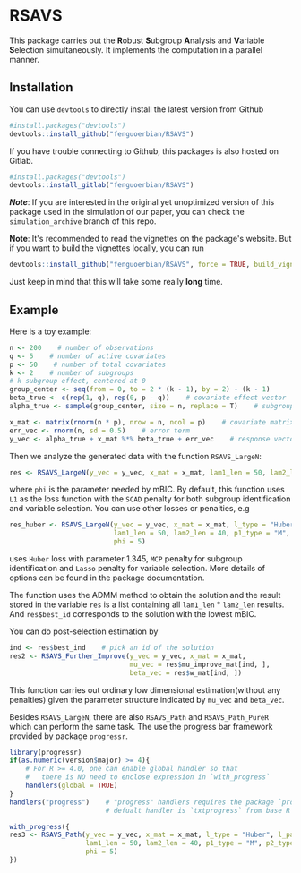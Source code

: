 # RSAVS
This package carries out the **R**obust **S**ubgroup **A**nalysis and **V**ariable **S**election simultaneously. It implements the computation in a parallel manner.

## Installation
You can use `devtools` to directly install the latest version from Github
```r
#install.packages("devtools")
devtools::install_github("fenguoerbian/RSAVS")
```
If you have trouble connecting to Github, this packages is also hosted on Gitlab.
```r
#install.packages("devtools")
devtools::install_gitlab("fenguoerbian/RSAVS")
```
___Note___: If you are interested in the original yet unoptimized version of this
package used in the simulation of our paper, you can check the `simulation_archive`
branch of this repo.

__Note__: It's recommended to read the vignettes on the package's website. 
But if you want to build the vignettes locally, you can run
```r
devtools::install_github("fenguoerbian/RSAVS", force = TRUE, build_vignettes = TRUE)
```
Just keep in mind that this will take some really __long__ time.

## Example
Here is a toy example:
```r
n <- 200    # number of observations
q <- 5    # number of active covariates
p <- 50    # number of total covariates
k <- 2    # number of subgroups
# k subgroup effect, centered at 0
group_center <- seq(from = 0, to = 2 * (k - 1), by = 2) - (k - 1)
beta_true <- c(rep(1, q), rep(0, p - q))    # covariate effect vector
alpha_true <- sample(group_center, size = n, replace = T)    # subgroup effect vector

x_mat <- matrix(rnorm(n * p), nrow = n, ncol = p)    # covariate matrix
err_vec <- rnorm(n, sd = 0.5)    # error term
y_vec <- alpha_true + x_mat %*% beta_true + err_vec    # response vector
```

Then we analyze the generated data with the function `RSAVS_LargeN`:
```r
res <- RSAVS_LargeN(y_vec = y_vec, x_mat = x_mat, lam1_len = 50, lam2_len = 40, phi = 5)
```
where `phi` is the parameter needed by mBIC. By default, this function uses `L1` as the loss function with the `SCAD` penalty for both subgroup identification and variable selection. You can use other losses or penalties, e.g
```r
res_huber <- RSAVS_LargeN(y_vec = y_vec, x_mat = x_mat, l_type = "Huber", l_param = 1.345, 
                          lam1_len = 50, lam2_len = 40, p1_type = "M", p2_type = "L", 
                          phi = 5)
```
uses `Huber` loss with parameter 1.345, `MCP` penalty for subgroup identification and `Lasso` penalty for variable selection. More details of options can be found in the package documentation.

The function uses the ADMM method to obtain the solution and the result stored in the variable `res` is a list containing all `lam1_len` \* `lam2_len` results. And `res$best_id` corresponds to the solution with the lowest mBIC.

You can do post-selection estimation by
```r
ind <- res$best_ind    # pick an id of the solution
res2 <- RSAVS_Further_Improve(y_vec = y_vec, x_mat = x_mat, 
                              mu_vec = res$mu_improve_mat[ind, ], 
                              beta_vec = res$w_mat[ind, ])
```
This function carries out ordinary low dimensional estimation(without any penalties) given the parameter structure indicated by `mu_vec` and `beta_vec`.

Besides `RSAVS_LargeN`, there are also `RSAVS_Path` and `RSAVS_Path_PureR` which can perform the same task. The use the progress bar framework provided by package `progressr`.

```r
library(progressr)
if(as.numeric(version$major) >= 4){
    # For R >= 4.0, one can enable global handler so that
    #   there is NO need to enclose expression in `with_progress`
    handlers(global = TRUE)
}
handlers("progress")    # "progress" handlers requires the package `progress`
                        # defualt handler is `txtprogress` from base R

with_progress({
res3 <- RSAVS_Path(y_vec = y_vec, x_mat = x_mat, l_type = "Huber", l_param = 1.345, 
                   lam1_len = 50, lam2_len = 40, p1_type = "M", p2_type = "L", 
                   phi = 5)
})
```
